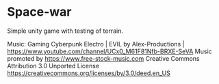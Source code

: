 # Space-war
Simple unity game with testing of terrain. 

Music:
Gaming Cyberpunk Electro | EVIL by Alex-Productions | https://www.youtube.com/channel/UCx0_M61F81Nfb-BRXE-SeVA
Music promoted by https://www.free-stock-music.com
Creative Commons Attribution 3.0 Unported License
https://creativecommons.org/licenses/by/3.0/deed.en_US
